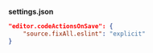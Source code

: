 
**settings.json**
``` json
"editor.codeActionsOnSave": {
	"source.fixAll.eslint": "explicit"
}
```
